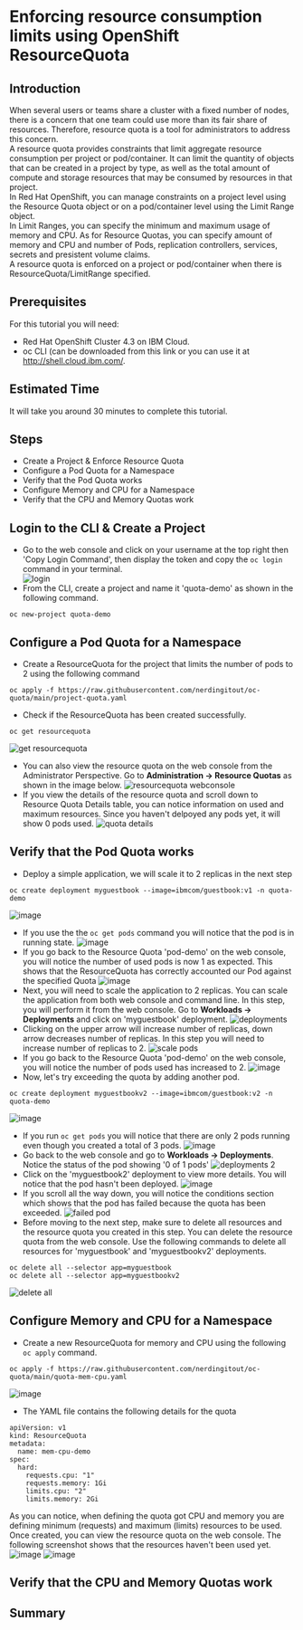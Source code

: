 # Enforcing resource consumption limits using OpenShift ResourceQuota
## Introduction
When several users or teams share a cluster with a fixed number of nodes, there is a concern that one team could use more than its fair share of resources. Therefore, resource quota is a tool for administrators to address this concern.<br>
A resource quota provides constraints that limit aggregate resource consumption per project or pod/container. It can limit the quantity of objects that can be created in a project by type, as well as the total amount of compute and storage resources that may be consumed by resources in that project.<br>
In Red Hat OpenShift, you can manage constraints on a project level using the Resource Quota object or on a pod/container level using the Limit Range object.<br>
In Limit Ranges, you can specify the minimum and maximum usage of memory and CPU. As for Resource Quotas, you can specify amount of memory and CPU and number of Pods, replication controllers, services, secrets and presistent volume claims.<br>
A resource quota is enforced on a project or pod/container when there is ResourceQuota/LimitRange specified.

## Prerequisites
For this tutorial you will need:
- Red Hat OpenShift Cluster 4.3 on IBM Cloud.
- oc CLI (can be downloaded from this link or you can use it at http://shell.cloud.ibm.com/.
## Estimated Time
It will take you around 30 minutes to complete this tutorial.
## Steps
- Create a Project & Enforce Resource Quota
- Configure a Pod Quota for a Namespace
- Verify that the Pod Quota works
- Configure Memory and CPU for a Namespace
- Verify that the CPU and Memory Quotas work

## Login to the CLI & Create a Project
- Go to the web console and click on your username at the top right then 'Copy Login Command', then display the token and copy the ```oc login``` command in your terminal.<br>
![login](https://user-images.githubusercontent.com/36239840/97104809-26821500-16d0-11eb-936e-c2b7fb914523.JPG)
- From the CLI, create a project and name it 'quota-demo' as shown in the following command.<br>
```
oc new-project quota-demo
```
## Configure a Pod Quota for a Namespace
- Create a ResourceQuota for the project that limits the number of pods to 2 using the following command
```
oc apply -f https://raw.githubusercontent.com/nerdingitout/oc-quota/main/project-quota.yaml
```
- Check if the ResourceQuota has been created successfully.
```
oc get resourcequota
```
![get resourcequota](https://user-images.githubusercontent.com/36239840/105810654-cba8d400-5fc4-11eb-9687-6b4b64f57192.JPG)
- You can also view the resource quota on the web console from the Administrator Perspective. Go to <b>Administration &#8594; Resource Quotas</b> as shown in the image below.
![resourcequota webconsole](https://user-images.githubusercontent.com/36239840/105811063-791be780-5fc5-11eb-8aa5-7950c7dc3b4a.JPG)
- If you view the details of the resource quota and scroll down to Resource Quota Details table, you can notice information on used and maximum resources. Since you haven't delpoyed any pods yet, it will show 0 pods used.
![quota details](https://user-images.githubusercontent.com/36239840/105811625-5b02b700-5fc6-11eb-8a95-06414df4b7d1.JPG)

## Verify that the Pod Quota works
- Deploy a simple application, we will scale it to 2 replicas in the next step
```
oc create deployment myguestbook --image=ibmcom/guestbook:v1 -n quota-demo
```
![image](https://user-images.githubusercontent.com/36239840/106387970-cc42cf80-63f5-11eb-8770-bec826f9a75e.png)
- If you use the the ```oc get pods``` command you will notice that the pod is in running state.
![image](https://user-images.githubusercontent.com/36239840/106388021-06ac6c80-63f6-11eb-9565-558f020633e2.png)
- If you go back to the Resource Quota 'pod-demo' on the web console, you will notice the number of used pods is now 1 as expected. This shows that the ResourceQuota has correctly accounted our Pod against the specified Quota
![image](https://user-images.githubusercontent.com/36239840/106388036-14fa8880-63f6-11eb-8c56-2411c358184d.png)
- Next, you will need to scale the application to 2 replicas. You can scale the application from both web console and command line. In this step, you will perform it from the web console. Go to <b>Workloads &#8594; Deployments</b> and click on 'myguestbook' deployment.
![deployments](https://user-images.githubusercontent.com/36239840/106388296-458ef200-63f7-11eb-8d7b-e0b354d7c2f0.JPG)
- Clicking on the upper arrow will increase number of replicas, down arrow decreases number of replicas. In this step you will need to increase number of replicas to 2.
![scale pods](https://user-images.githubusercontent.com/36239840/106388343-7bcc7180-63f7-11eb-9372-2c11b8ac2081.JPG)
- If you go back to the Resource Quota 'pod-demo' on the web console, you will notice the number of pods used has increased to 2.
![image](https://user-images.githubusercontent.com/36239840/106388411-d534a080-63f7-11eb-813f-515a2266fc20.png)
- Now, let's try exceeding the quota by adding another pod.
```
oc create deployment myguestbookv2 --image=ibmcom/guestbook:v2 -n quota-demo
```
![image](https://user-images.githubusercontent.com/36239840/106388658-06fa3700-63f9-11eb-8035-b1ff546b2868.png)
- If you run ```oc get pods``` you will notice that there are only 2 pods running even though you created a total of 3 pods.
![image](https://user-images.githubusercontent.com/36239840/106388687-2beeaa00-63f9-11eb-8518-0b487b8efde6.png)
- Go back to the web console and go to <b>Workloads &#8594; Deployments</b>. Notice the status of the pod showing '0 of 1 pods'
![deployments 2](https://user-images.githubusercontent.com/36239840/106388766-6ce6be80-63f9-11eb-9fc8-2ce9cb4a15d2.JPG)
- Click on the 'myguestbook2' deployment to view more details. You will notice that the pod hasn't been deployed.
![image](https://user-images.githubusercontent.com/36239840/106388869-db2b8100-63f9-11eb-82a4-b1a54011c9d9.png)
- If you scroll all the way down, you will notice the conditions section which shows that the pod has failed because the quota has been exceeded.
![failed pod](https://user-images.githubusercontent.com/36239840/106388947-2ba2de80-63fa-11eb-9b77-1c6db42271eb.JPG)
- Before moving to the next step, make sure to delete all resources and the resource quota you created in this step. You can delete the resource quota from the web console. Use the following commands to delete all resources for 'myguestbook' and 'myguestbookv2' deployments.
```
oc delete all --selector app=myguestbook
oc delete all --selector app=myguestbookv2
```
![delete all](https://user-images.githubusercontent.com/36239840/106389819-d9b08780-63fe-11eb-87a0-90d5df2ecbbb.JPG)
## Configure Memory and CPU for a Namespace
- Create a new ResourceQuota for memory and CPU using the following ```oc apply``` command.
```
oc apply -f https://raw.githubusercontent.com/nerdingitout/oc-quota/main/quota-mem-cpu.yaml
```
![image](https://user-images.githubusercontent.com/36239840/106389379-660d7b00-63fc-11eb-8b8b-8e5c5103214b.png)
- The YAML file contains the following details for the quota
```
apiVersion: v1
kind: ResourceQuota
metadata:
  name: mem-cpu-demo
spec:
  hard:
    requests.cpu: "1"
    requests.memory: 1Gi
    limits.cpu: "2"
    limits.memory: 2Gi
```
As you can notice, when defining the quota got CPU and memory you are defining minimum (requests) and maximum (limits) resources to be used. Once created, you can view the resource quota on the web console. The following screenshot shows that the resources haven't been used yet.
![image](https://user-images.githubusercontent.com/36239840/106389845-095f8f80-63ff-11eb-93d6-325469edbfca.png)
![image](https://user-images.githubusercontent.com/36239840/106389890-4166d280-63ff-11eb-8024-025cc95c7ba7.png)

## Verify that the CPU and Memory Quotas work
## Summary
